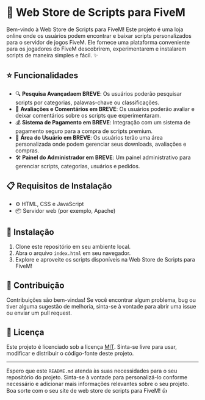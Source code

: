 # 🚀 Web Store de Scripts para FiveM

Bem-vindo à Web Store de Scripts para FiveM! Este projeto é uma loja online onde os usuários podem encontrar e baixar scripts personalizados para o servidor de jogos FiveM. Ele fornece uma plataforma conveniente para os jogadores do FiveM descobrirem, experimentarem e instalarem scripts de maneira simples e fácil. ✨

## ⭐ Funcionalidades

- 🔍 **Pesquisa Avançadaem BREVE**: Os usuários poderão pesquisar scripts por categorias, palavras-chave ou classificações.
- 📝 **Avaliações e Comentários em BREVE**: Os usuários poderão avaliar e deixar comentários sobre os scripts que experimentaram.
- 💰 **Sistema de Pagamento em BREVE**: Integração com um sistema de pagamento seguro para a compra de scripts premium.
- 👤 **Área do Usuário em BREVE**: Os usuários terão uma área personalizada onde podem gerenciar seus downloads, avaliações e compras.
- 🛠️ **Painel do Administrador em BREVE**: Um painel administrativo para gerenciar scripts, categorias, usuários e pedidos.

## 📋 Requisitos de Instalação

- ⚙️ HTML, CSS e JavaScript
- 📦 Servidor web (por exemplo, Apache)

## 🚀 Instalação

1. Clone este repositório em seu ambiente local.
2. Abra o arquivo `index.html` em seu navegador.
3. Explore e aproveite os scripts disponíveis na Web Store de Scripts para FiveM!

## 🤝 Contribuição

Contribuições são bem-vindas! Se você encontrar algum problema, bug ou tiver alguma sugestão de melhoria, sinta-se à vontade para abrir uma issue ou enviar um pull request.

## 📄 Licença

Este projeto é licenciado sob a licença [MIT](https://opensource.org/licenses/MIT). Sinta-se livre para usar, modificar e distribuir o código-fonte deste projeto.

---

Espero que este `README.md` atenda às suas necessidades para o seu repositório do projeto. Sinta-se à vontade para personalizá-lo conforme necessário e adicionar mais informações relevantes sobre o seu projeto. Boa sorte com o seu site de web store de scripts para FiveM! 👍
